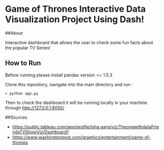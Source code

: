 # Game of Thrones Interactive Data Visualization Project Using Dash! 

##About 

Interactive dashboard that allows the user to check some fun facts about the popular TV Series! 

## How to Run

Before running please install pandas version <= 1.5.3 

Clone this repository, navigate into the main directory and run : 
```
> python app.py 
```
Then to check the dashboard it will be running locally in your machine through http://127.0.0.1:8050/

##Sources 
- https://public.tableau.com/app/profile/isha.garg/viz/TheonewithdataFriendsTVShowViz/Dashboard1 
- https://www.washingtonpost.com/graphics/entertainment/game-of-thrones


